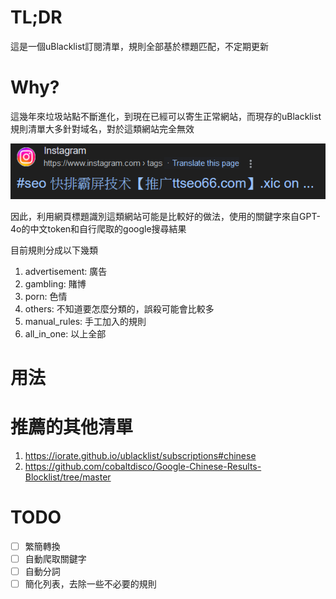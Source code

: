 # TL;DR
這是一個uBlacklist訂閱清單，規則全部基於標題匹配，不定期更新

# Why?
這幾年來垃圾站點不斷進化，到現在已經可以寄生正常網站，而現存的uBlacklist規則清單大多針對域名，對於這類網站完全無效

![](hijacked.png)

因此，利用網頁標題識別這類網站可能是比較好的做法，使用的關鍵字來自GPT-4o的中文token和自行爬取的google搜尋結果

目前規則分成以下幾類
1. advertisement: 廣告
2. gambling: 賭博
3. porn: 色情
4. others: 不知道要怎麼分類的，誤殺可能會比較多
5. manual_rules: 手工加入的規則
6. all_in_one: 以上全部

# 用法


# 推薦的其他清單
1. https://iorate.github.io/ublacklist/subscriptions#chinese
2. https://github.com/cobaltdisco/Google-Chinese-Results-Blocklist/tree/master
# TODO
- [ ] 繁簡轉換
- [ ] 自動爬取關鍵字
- [ ] 自動分詞
- [ ] 簡化列表，去除一些不必要的規則
